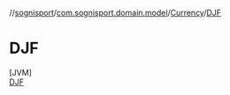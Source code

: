 //[sognisport](../../../../index.md)/[com.sognisport.domain.model](../../index.md)/[Currency](../index.md)/[DJF](index.md)

# DJF

[JVM]\
[DJF](index.md)
